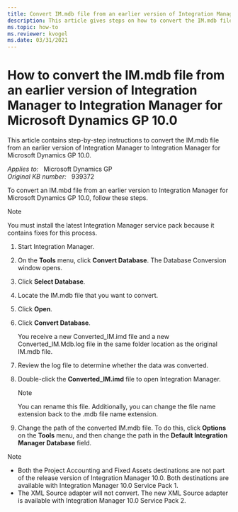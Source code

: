 ```yaml
---
title: Convert IM.mdb file from an earlier version of Integration Manager to Integration Manager for Microsoft Dynamics GP 10.0
description: This article gives steps on how to convert the IM.mdb file from an earlier version to Integration Manager for Microsoft Dynamics GP 10.0.
ms.topic: how-to
ms.reviewer: kvogel
ms.date: 03/31/2021
---
```

# How to convert the IM.mdb file from an earlier version of Integration Manager to Integration Manager for Microsoft Dynamics GP 10.0

This article contains step-by-step instructions to convert the IM.mdb file from an earlier version of Integration Manager to Integration Manager for Microsoft Dynamics GP 10.0.

_Applies to:_ &nbsp; Microsoft Dynamics GP  
_Original KB number:_ &nbsp; 939372

To convert an IM.mbd file from an earlier version to Integration Manager for Microsoft Dynamics GP 10.0, follow these steps.

> [!NOTE]
> You must install the latest Integration Manager service pack because it contains fixes for this process.

1. Start Integration Manager.
2. On the **Tools** menu, click **Convert Database**. The Database Conversion window opens.
3. Click **Select Database**.
4. Locate the IM.mdb file that you want to convert.
5. Click **Open**.
6. Click **Convert Database**.

    You receive a new Converted_IM.imd file and a new Converted_IM.Mdb.log file in the same folder location as the original IM.mdb file.
7. Review the log file to determine whether the data was converted.
8. Double-click the **Converted_IM.imd** file to open Integration Manager.

    > [!NOTE]
    > You can rename this file. Additionally, you can change the file name extension back to the .mdb file name extension.
9. Change the path of the converted IM.mdb file. To do this, click **Options** on the **Tools** menu, and then change the path in the **Default Integration Manager Database** field.

> [!NOTE]
>
> - Both the Project Accounting and Fixed Assets destinations are not part of the release version of Integration Manager 10.0. Both destinations are available with Integration Manager 10.0 Service Pack 1.
> - The XML Source adapter will not convert. The new XML Source adapter is available with Integration Manager 10.0 Service Pack 2.
